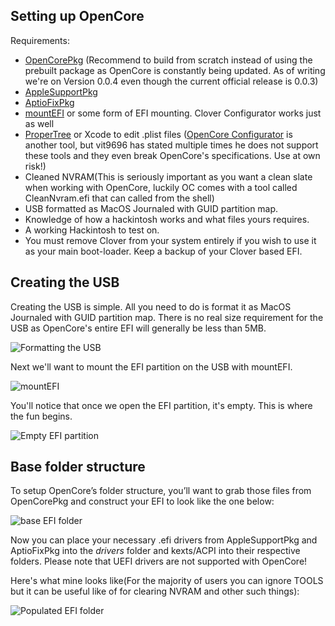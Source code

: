 ## Setting up OpenCore

Requirements:

* [OpenCorePkg](https://github.com/acidanthera/OpenCorePkg/releases) \(Recommend to build from scratch instead of using the prebuilt package as OpenCore is constantly being updated. As of writing we're on Version 0.0.4 even though the current official release is 0.0.3\)
* [AppleSupportPkg](https://github.com/acidanthera/AppleSupportPkg/releases)
* [AptioFixPkg](https://github.com/acidanthera/AptioFixPkg/releases)
* [mountEFI](https://github.com/corpnewt/MountEFI) or some form of EFI mounting. Clover Configurator works just as well
* [ProperTree](https://github.com/corpnewt/ProperTree) or Xcode to edit .plist files \([OpenCore Configurator](https://www.insanelymac.com/forum/topic/338686-opencore-configurator/) is another tool, but vit9696 has stated multiple times he does not support these tools and they even break OpenCore's specifications. Use at own risk!\)
* Cleaned NVRAM\(This is seriously important as you want a clean slate when working with OpenCore, luckily OC comes with a tool called CleanNvram.efi that can called from the shell\)
* USB formatted as MacOS Journaled with GUID partition map.
* Knowledge of how a hackintosh works and what files yours requires.
* A working Hackintosh to test on.
* You must remove Clover from your system entirely if you wish to use it as your main boot-loader. Keep a backup of your Clover based EFI.

## Creating the USB

Creating the USB is simple. All you need to do is format it as MacOS Journaled with GUID partition map. There is no real size requirement for the USB as OpenCore's entire EFI will generally be less than 5MB.

![Formatting the USB](https://i.imgur.com/5uTJbgI.png)

Next we'll want to mount the EFI partition on the USB with mountEFI.

![mountEFI](https://i.imgur.com/4l1oK8i.png)

You'll notice that once we open the EFI partition, it's empty. This is where the fun begins.

![Empty EFI partition](https://i.imgur.com/EDeZB3u.png)

## Base folder structure

To setup OpenCore’s folder structure, you’ll want to grab those files from OpenCorePkg and construct your EFI to look like the one below:

![base EFI folder](https://i.imgur.com/YvRWHgI.png)

Now you can place your necessary .efi drivers from AppleSupportPkg and AptioFixPkg into the _drivers_ folder and kexts/ACPI into their respective folders. Please note that UEFI drivers are not supported with OpenCore!

Here's what mine looks like\(For the majority of users you can ignore TOOLS but it can be useful like of for clearing NVRAM and other such things\):

![Populated EFI folder](https://i.imgur.com/ymeHycR.png)

